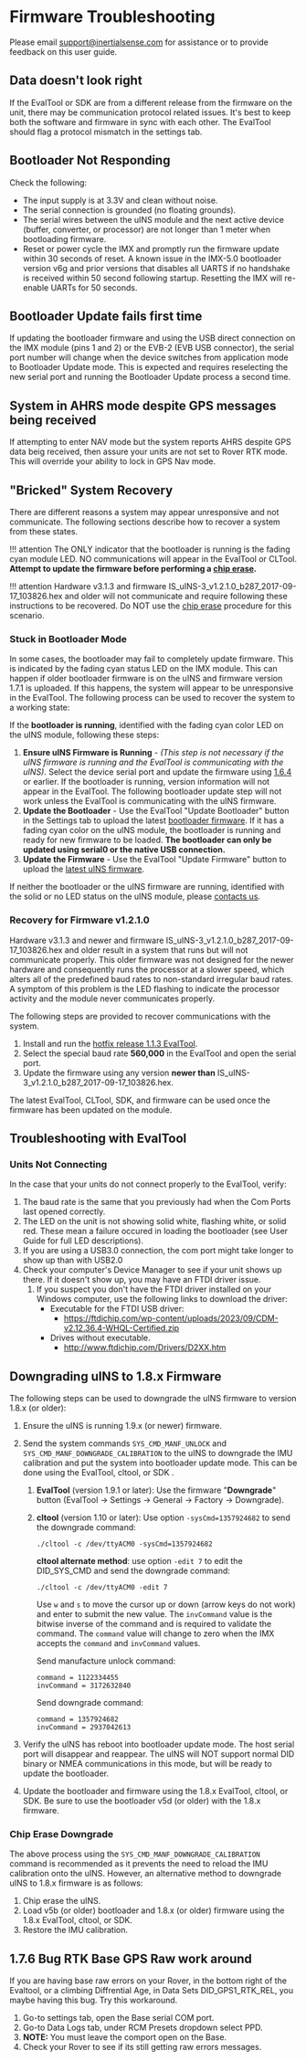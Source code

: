 # Firmware Troubleshooting

Please email [support@inertialsense.com](mailto:support@inertialsense.com) for assistance or to provide feedback on this user guide.

## Data doesn't look right
If the EvalTool or SDK are from a different release from the firmware on the unit, there may be communication protocol related issues. It's best to keep both the software and firmware in sync with each other. The EvalTool should flag a protocol mismatch in the settings tab.

## Bootloader Not Responding
Check the following:

- The input supply is at 3.3V and clean without noise.
- The serial connection is grounded (no floating grounds).
- The serial wires between the uINS module and the next active device (buffer, converter, or processor) are not longer than 1 meter when bootloading firmware.
- Reset or power cycle the IMX and promptly run the firmware update within 30 seconds of reset.  A known issue in the IMX-5.0 bootloader version v6g and prior versions that disables all UARTS if no handshake is received within 50 second following startup.  Resetting the IMX will re-enable UARTs for 50 seconds.

## Bootloader Update fails first time

If updating the bootloader firmware and using the USB direct connection on the IMX module (pins 1 and 2) or the EVB-2 (EVB USB connector), the serial port number will change when the device switches from application mode to Bootloader Update mode.  This is expected and requires reselecting the new serial port and running the Bootloader Update process a second time. 

## System in AHRS mode despite GPS messages being received

If attempting to enter NAV mode but the system reports AHRS despite GPS data beig received, then assure your units are not set to Rover RTK mode. This will override your ability to lock in GPS Nav mode.


## "Bricked" System Recovery
There are different reasons a system may appear unresponsive and not communicate.  The following sections describe how to recover a system from these states.  

!!! attention
    The ONLY indicator that the bootloader is running is the fading cyan module LED.  NO communications will appear in the EvalTool or CLTool.  **Attempt to update the firmware before performing a [chip erase](chip_erase.md).**

!!! attention
    Hardware v3.1.3 and firmware IS_uINS-3_v1.2.1.0_b287_2017-09-17_103826.hex and older will not communicate and require following these instructions to be recovered. Do NOT use the [chip erase](chip_erase.md) procedure for this scenario.

### Stuck in Bootloader Mode

In some cases, the bootloader may fail to completely update firmware.  This is indicated by the fading cyan status LED on the IMX module.  This can happen if older bootloader firmware is on the uINS and firmware version 1.7.1 is uploaded.  If this happens, the system will appear to be unresponsive in the EvalTool.  The following process can be used to recover the system to a working state:

If the **bootloader is running**, identified with the fading cyan color LED on the uINS module, following these steps:

1. **Ensure uINS Firmware is Running** - *(This step is not necessary if the uINS firmware is running and the EvalTool is communicating with the uINS)*.  Select the device serial port and update the firmware using [1.6.4](https://github.com/inertialsense/InertialSenseSDK/releases/tag/1.6.4) or earlier.  If the bootloader is running, version information will not appear in the EvalTool.  The following bootloader update step will not work unless the EvalTool is communicating with the uINS firmware.
2. **Update the Bootloader** - Use the EvalTool "Update Bootloader" button in the Settings tab to upload the latest [bootloader firmware](https://github.com/inertialsense/InertialSenseSDK/releases/tag/bootloader).  If it has a fading cyan color on the uINS module, the bootloader is running and ready for new firmware to be loaded. **The bootloader can only be updated using serial0 or the native USB connection.**
3. **Update the Firmware** - Use the EvalTool "Update Firmware" button to upload the [latest uINS firmware](https://github.com/inertialsense/InertialSenseSDK/releases).

If neither the bootloader or the uINS firmware are running, identified with the solid or no LED status on the uINS module, please [contacts us](mailto:support@inertialsense.com).

### Recovery for Firmware v1.2.1.0

Hardware v3.1.3 and newer and firmware IS_uINS-3_v1.2.1.0_b287_2017-09-17_103826.hex and older result in a system that runs but will not communicate properly.  This older firmware was not designed for the newer hardware and consequently runs the processor at a slower speed, which alters all of the predefined baud rates to non-standard irregular baud rates.  A symptom of this problem is the LED flashing to indicate the processor activity and the module never communicates properly. 

The following steps are provided to recover communications with the system. 

1. Install and run the [hotfix release 1.1.3 EvalTool](https://github.com/inertialsense/InertialSenseSDK/releases/download/1.1.3/EvalTool.Installer.r1.1.3.2018-06-08.221942.exe).  
2. Select the special baud rate **560,000** in the EvalTool and open the serial port.
3. Update the firmware using any version **newer than** IS_uINS-3_v1.2.1.0_b287_2017-09-17_103826.hex.

The latest EvalTool, CLTool, SDK, and firmware can be used once the firmware has been updated on the module.

## Troubleshooting with EvalTool

### Units Not Connecting

In the case that your units do not connect properly to the EvalTool, verify:

1. The baud rate is the same that you previously had when the Com Ports last opened correctly.
2. The LED on the unit is not showing solid white, flashing white, or solid red. These mean a failure occured in loading the bootloader (see User Guide for full LED descriptions).
3. If you are using a USB3.0 connection, the com port might take longer to show up than with USB2.0
4. Check your computer's Device Manager to see if your unit shows up there. If it doesn't show up, you may have an FTDI driver issue.
   1. If you suspect you don't have the FTDI driver installed on your Windows computer, use the following links to download the driver:
      - Executable for the FTDI USB driver:
        - https://ftdichip.com/wp-content/uploads/2023/09/CDM-v2.12.36.4-WHQL-Certified.zip
      - Drives without executable.
        - http://www.ftdichip.com/Drivers/D2XX.htm

## Downgrading uINS to 1.8.x Firmware

The following steps can be used to downgrade the uINS firmware to version 1.8.x (or older):

1. Ensure the uINS is running 1.9.x (or newer) firmware. 

2. Send the system commands `SYS_CMD_MANF_UNLOCK` and `SYS_CMD_MANF_DOWNGRADE_CALIBRATION` to the uINS to downgrade the IMU calibration and put the system into bootloader update mode.  This can be done using the EvalTool, cltool, or SDK .

   1. **EvalTool** (version 1.9.1 or later): Use the firmware "**Downgrade**" button (EvalTool -> Settings -> General -> Factory -> Downgrade).  

   2. **cltool** (version 1.10 or later): Use option `-sysCmd=1357924682` to send the downgrade command:

      ````
      ./cltool -c /dev/ttyACM0 -sysCmd=1357924682
      ````

      **cltool alternate method**: use option `-edit 7` to edit the DID_SYS_CMD and send the downgrade command: 

      ```
      ./cltool -c /dev/ttyACM0 -edit 7
      ```

      Use `w` and `s` to move the cursor up or down (arrow keys do not work) and enter to submit the new value.  The `invCommand` value is the bitwise inverse of the command and is required to validate the command.  The `command` value will change to zero when the IMX accepts the `command` and `invCommand` values.

      Send manufacture unlock command:
      
      ```
      command = 1122334455
      invCommand = 3172632840
      ```
      
      Send downgrade command:

      ```
      command = 1357924682
      invCommand = 2937042613
      ```
      

3. Verify the uINS has reboot into bootloader update mode.  The host serial port will disappear and reappear.  The uINS will NOT support normal DID binary or NMEA communications in this mode, but will be ready to update the bootloader.

4. Update the bootloader and firmware using the 1.8.x EvalTool, cltool, or SDK.  Be sure to use the bootloader v5d (or older) with the 1.8.x firmware. 

### Chip Erase Downgrade

The above process using the `SYS_CMD_MANF_DOWNGRADE_CALIBRATION` command is recommended as it prevents the need to reload the IMU calibration onto the uINS.  However,  an alternative method to downgrade uINS to 1.8.x firmware is as follows: 

1. Chip erase the uINS.
2. Load v5b (or older) bootloader and 1.8.x (or older) firmware using the 1.8.x EvalTool, cltool, or SDK. 
3. Restore the IMU calibration.

## 1.7.6 Bug RTK Base GPS Raw work around

If you are having base raw errors on your Rover, in the bottom right of the Evaltool, or a climbing Diffrential Age, in Data Sets DID_GPS1_RTK_REL, you maybe having this bug. Try this workaround.

1. Go-to settings tab, open the Base serial COM port.
2. Go-to Data Logs tab, under RCM Presets dropdown select PPD.
3. **NOTE:** You must leave the comport open on the Base.
4. Check your Rover to see if its still getting raw errors messages.

